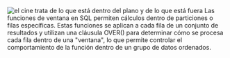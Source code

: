 ![el cine trata de lo que está dentro del plano y de lo que está fuera](https://github.com/bcamandone/Data_Analysis_SQL/assets/86261762/e7f10b49-38ac-4f41-8c6f-367eac516432)
Las funciones de ventana en SQL permiten cálculos dentro de particiones o filas específicas. Estas funciones se aplican a cada fila de un conjunto de resultados y utilizan una cláusula OVER() para determinar cómo se procesa cada fila dentro de una "ventana", lo que permite controlar el comportamiento de la función dentro de un grupo de datos ordenados.
